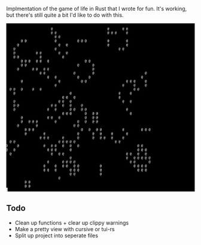 Implmentation of the game of life in Rust that I wrote for fun. It's working, but there's still quite a bit I'd like to do with this.

![](https://github.com/NIMogen/GameofLife/blob/main/life.gif)

## Todo
- Clean up functions + clear up clippy warnings
- Make a pretty view with cursive or tui-rs
- Split up project into seperate files
